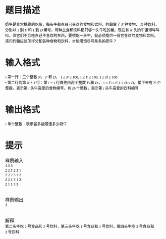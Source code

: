 # 

 
 # 题目描述 
<p><span style="font-family: SimSun; font-size: 9pt; color: rgb(0, 0, 0);">奶牛是非常挑剔的吃货，每头牛都有自己喜欢的食物和饮料。约翰做了&nbsp;<span style="font-family: CMMI10; font-size: 9pt;"><i>F&nbsp;</i><span style="font-family: SimSun; font-size: 9pt;">种食物，&nbsp;<span style="font-family: CMMI10; font-size: 9pt;"><i>D&nbsp;</i><span style="font-family: SimSun; font-size: 9pt;">种饮料，<br />
<span style="font-size: 9pt;">分别以&nbsp;<span style="font-family: CMR10; font-size: 9pt;">1&nbsp;<span style="font-family: SimSun; font-size: 9pt;">到&nbsp;<span style="font-family: CMMI10; font-size: 9pt;"><i>F&nbsp;</i><span style="font-family: SimSun; font-size: 9pt;">和&nbsp;<span style="font-family: CMR10; font-size: 9pt;">1&nbsp;<span style="font-family: SimSun; font-size: 9pt;">到&nbsp;<span style="font-family: CMMI10; font-size: 9pt;"><i>D&nbsp;</i><span style="font-family: SimSun; font-size: 9pt;">编号，每种主食和饮料都只够一头牛吃的量。现在有&nbsp;<span style="font-family: CMMI10; font-size: 9pt;"><i>N&nbsp;</i><span style="font-family: SimSun; font-size: 9pt;">头奶牛饿得哞哞叫，<span style="font-size: 9pt;">但它们不会吃自己不喜欢的东西。要喂饱一头牛，就必须提供一份它喜欢的食物和饮料。请问约翰应<span style="font-size: 9pt;">该怎样分配各种食物和饮料，才能喂饱尽可能多的奶牛？</span></span></span></span></span></span></span></span></span></span></span></span></span></span></span></span></span></span></p> 

 
 # 输入格式 
<p><span style="font-family: LMRoman10-Regular; font-size: 9pt; color: rgb(0, 0, 0);">&bull;&nbsp;<span style="font-family: SimSun; font-size: 9pt;">第一行：三个整数&nbsp;<span style="font-family: CMMI10; font-size: 9pt;"><i>N</i><span style="font-family: SimSun; font-size: 9pt;">，&nbsp;<span style="font-family: CMMI10; font-size: 9pt;"><i>F&nbsp;</i><span style="font-family: SimSun; font-size: 9pt;">和&nbsp;<span style="font-family: CMMI10; font-size: 9pt;"><i>D</i><span style="font-family: SimSun; font-size: 9pt;">，&nbsp;<span style="font-family: CMR10; font-size: 9pt;">1&nbsp;<span style="font-family: CMSY10; font-size: 9pt;"><i>&le;&nbsp;</i><span style="font-family: CMMI10; font-size: 9pt;"><i>N&nbsp;</i><span style="font-family: CMSY10; font-size: 9pt;"><i>&le;&nbsp;</i><span style="font-family: CMR10; font-size: 9pt;">100<span style="font-family: CMMI10; font-size: 9pt;"><i>,&nbsp;</i><span style="font-family: CMR10; font-size: 9pt;">1&nbsp;<span style="font-family: CMSY10; font-size: 9pt;"><i>&le;&nbsp;</i><span style="font-family: CMMI10; font-size: 9pt;"><i>F&nbsp;</i><span style="font-family: CMSY10; font-size: 9pt;"><i>&le;&nbsp;</i><span style="font-family: CMR10; font-size: 9pt;">100<span style="font-family: CMMI10; font-size: 9pt;"><i>,&nbsp;</i><span style="font-family: CMR10; font-size: 9pt;">1&nbsp;<span style="font-family: CMSY10; font-size: 9pt;"><i>&le;&nbsp;</i><span style="font-family: CMMI10; font-size: 9pt;"><i>D&nbsp;</i><span style="font-family: CMSY10; font-size: 9pt;"><i>&le;&nbsp;</i><span style="font-family: CMR10; font-size: 9pt;">100<br />
<span style="font-family: LMRoman10-Regular; font-size: 9pt;">&bull;&nbsp;<span style="font-family: SimSun; font-size: 9pt;">第二行到第&nbsp;<span style="font-family: CMMI10; font-size: 9pt;"><i>N&nbsp;</i><span style="font-family: CMR10; font-size: 9pt;">+&nbsp;1&nbsp;<span style="font-family: SimSun; font-size: 9pt;">行：第&nbsp;<span style="font-family: CMMI10; font-size: 9pt;"><i>i&nbsp;</i><span style="font-family: CMR10; font-size: 9pt;">+&nbsp;1&nbsp;<span style="font-family: SimSun; font-size: 9pt;">行首先由两个整数&nbsp;<span style="font-family: CMMI10; font-size: 9pt;"><i>F</i><span style="font-family: CMMI7; font-size: 6pt;"><i>i&nbsp;</i><span style="font-family: SimSun; font-size: 9pt;">和&nbsp;<span style="font-family: CMMI10; font-size: 9pt;"><i>D</i><span style="font-family: CMMI7; font-size: 6pt;"><i>i</i><span style="font-family: SimSun; font-size: 9pt;">，&nbsp;<span style="font-family: CMR10; font-size: 9pt;">1&nbsp;<span style="font-family: CMSY10; font-size: 9pt;"><i>&le;&nbsp;</i><span style="font-family: CMMI10; font-size: 9pt;"><i>F</i><span style="font-family: CMMI7; font-size: 6pt;"><i>i&nbsp;</i><span style="font-family: CMSY10; font-size: 9pt;"><i>&le;&nbsp;</i><span style="font-family: CMMI10; font-size: 9pt;"><i>F</i><span style="font-family: LMRoman10-Regular; font-size: 9pt;">,<span style="font-family: CMR10; font-size: 9pt;">1&nbsp;<span style="font-family: CMSY10; font-size: 9pt;"><i>&le;&nbsp;</i><span style="font-family: CMMI10; font-size: 9pt;"><i>D</i><span style="font-family: CMMI7; font-size: 6pt;"><i>i&nbsp;</i><span style="font-family: CMSY10; font-size: 9pt;"><i>&le;&nbsp;</i><span style="font-family: CMMI10; font-size: 9pt;"><i>D</i><span style="font-family: SimSun; font-size: 9pt;">，接下来<span style="font-size: 9pt;">有&nbsp;<span style="font-family: CMMI10; font-size: 9pt;"><i>F</i><span style="font-family: CMMI7; font-size: 6pt;"><i>i&nbsp;</i><span style="font-family: SimSun; font-size: 9pt;">个整数，表示第&nbsp;<span style="font-family: CMMI10; font-size: 9pt;"><i>i&nbsp;</i><span style="font-family: SimSun; font-size: 9pt;">头牛喜爱的食物编号，有&nbsp;<span style="font-family: CMMI10; font-size: 9pt;"><i>D</i><span style="font-family: CMMI7; font-size: 6pt;"><i>i&nbsp;</i><span style="font-family: SimSun; font-size: 9pt;">个整数，表示第&nbsp;<span style="font-family: CMMI10; font-size: 9pt;"><i>i&nbsp;</i><span style="font-family: SimSun; font-size: 9pt;">头牛喜爱的饮料编号</span></span></span></span></span></span></span></span></span></span></span></span></span></span></span></span></span></span></span></span></span></span></span></span></span></span></span></span></span></span></span></span></span></span></span></span></span></span></span></span></span></span></span></span></span></span></span></span></span></span></span></span></span></span></span></span></span></span></span></span></span></span></span></span></p> 

 
 # 输出格式 
<p><span style="font-family: LMRoman10-Regular; font-size: 9pt; color: rgb(0, 0, 0);">&bull;&nbsp;<span style="font-family: SimSun; font-size: 9pt;">单个整数：表示最多能喂饱多少奶牛</span></span></p> 

 
 # 提示 
<p><span style="font-family: SimSun; font-size: 11pt; color: rgb(0, 0, 0);">样例输入<br />
<span style="font-family: LMMono10-Regular; font-size: 9pt;">4&nbsp;3&nbsp;3<br />
<span style="font-size: 9pt;">2&nbsp;2&nbsp;1&nbsp;2&nbsp;3&nbsp;1<br />
<span style="font-size: 9pt;">2&nbsp;2&nbsp;2&nbsp;3&nbsp;1&nbsp;2<br />
<span style="font-size: 9pt;">2&nbsp;2&nbsp;1&nbsp;3&nbsp;1&nbsp;2<br />
<span style="font-size: 9pt;">2&nbsp;1&nbsp;1&nbsp;3&nbsp;3</span></span></span></span></span></span><br style="line-height: normal; orphans: 2; text-align: -webkit-auto; widows: 2;" />
&nbsp;</p>

<p><span style="font-family: SimSun; font-size: 11pt; color: rgb(0, 0, 0);">样例输出<br />
<span style="font-family: LMMono10-Regular; font-size: 9pt;">3</span></span><br style="line-height: normal; orphans: 2; text-align: -webkit-auto; widows: 2;" />
&nbsp;</p>

<p><span style="font-family: SimSun; font-size: 11pt; color: rgb(0, 0, 0);">解释<br />
<span style="font-size: 9pt;">第二头牛吃&nbsp;<span style="font-family: CMR10; font-size: 9pt;">2&nbsp;<span style="font-family: SimSun; font-size: 9pt;">号食品和&nbsp;<span style="font-family: CMR10; font-size: 9pt;">2&nbsp;<span style="font-family: SimSun; font-size: 9pt;">号饮料，第三头牛<span style="font-size: 9pt;">吃&nbsp;<span style="font-family: CMR10; font-size: 9pt;">1&nbsp;<span style="font-family: SimSun; font-size: 9pt;">号食品和&nbsp;<span style="font-family: CMR10; font-size: 9pt;">1&nbsp;<span style="font-family: SimSun; font-size: 9pt;">号饮料，第四头牛吃&nbsp;<span style="font-family: CMR10; font-size: 9pt;">3&nbsp;<span style="font-family: SimSun; font-size: 9pt;">号食品和<br />
<span style="font-family: CMR10; font-size: 9pt;">3&nbsp;<span style="font-family: SimSun; font-size: 9pt;">号饮料</span></span></span></span></span></span></span></span></span></span></span></span></span></span></span><br style="line-height: normal; orphans: 2; text-align: -webkit-auto; widows: 2;" />
&nbsp;</p> 
